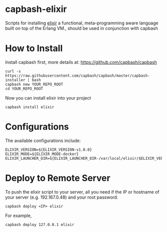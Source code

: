 capbash-elixir
==============

Scripts for installing [elixir](http://elixir-lang.org/) a functional, meta-programming aware language built on top of the Erlang VM., should be used in conjunction with capbash

# How to Install #

Install capbash first, more details at:
https://github.com/capbash/capbash

```
curl -s https://raw.githubusercontent.com/capbash/capbash/master/capbash-installer | bash
capbash new YOUR_REPO_ROOT
cd YOUR_REPO_ROOT
```

Now you can install elixir into your project

```
capbash install elixir
```

# Configurations #

The available configurations include:

```
ELIXIR_VERSION=${ELIXIR_VERSION-v1.0.0}
ELIXIR_MODE=${ELIXIR_MODE-docker}
ELIXIR_LAUNCHER_DIR=${ELIXIR_LAUNCHER_DIR-/var/local/elixir/$ELIXIR_VERSION}
```

# Deploy to Remote Server #

To push the elixir script to your server, all you need if the IP or hostname of your server (e.g. 192.167.0.48) and your root password.

```
capbash deploy <IP> elixir
```

For example,

```
capbash deploy 127.0.0.1 elixir
```
